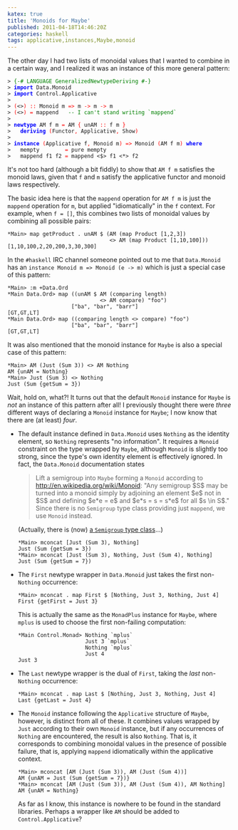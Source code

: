 ```yaml
---
katex: true
title: 'Monoids for Maybe'
published: 2011-04-18T14:46:20Z
categories: haskell
tags: applicative,instances,Maybe,monoid
---
```


<p>The other day I had two lists of monoidal values that I wanted to combine in a certain way, and I realized it was an instance of this more general pattern:</p><pre><code><span>&gt;</span> <span style="color:green;">{-# LANGUAGE GeneralizedNewtypeDeriving #-}</span>
<span>&gt;</span> <span style="color:blue;font-weight:bold;">import</span> <span>Data</span><span>.</span><span>Monoid</span>
<span>&gt;</span> <span style="color:blue;font-weight:bold;">import</span> <span>Control</span><span>.</span><span>Applicative</span>
<span>&gt;</span> 
<span>&gt;</span> <span style="color:red;">(</span><span>&lt;&gt;</span><span style="color:red;">)</span> <span style="color:red;">::</span> <span>Monoid</span> <span>m</span> <span style="color:red;">=&gt;</span> <span>m</span> <span style="color:red;">-&gt;</span> <span>m</span> <span style="color:red;">-&gt;</span> <span>m</span>
<span>&gt;</span> <span style="color:red;">(</span><span>&lt;&gt;</span><span style="color:red;">)</span> <span style="color:red;">=</span> <span>mappend</span>   <span style="color:green;">-- I can't stand writing `mappend`</span>
<span>&gt;</span> 
<span>&gt;</span> <span style="color:blue;font-weight:bold;">newtype</span> <span>AM</span> <span>f</span> <span>m</span> <span style="color:red;">=</span> <span>AM</span> <span style="color:red;">{</span> <span>unAM</span> <span style="color:red;">::</span> <span>f</span> <span>m</span> <span style="color:red;">}</span>
<span>&gt;</span>   <span style="color:blue;font-weight:bold;">deriving</span> <span style="color:red;">(</span><span>Functor</span><span style="color:red;">,</span> <span>Applicative</span><span style="color:red;">,</span> <span>Show</span><span style="color:red;">)</span>
<span>&gt;</span> 
<span>&gt;</span> <span style="color:blue;font-weight:bold;">instance</span> <span style="color:red;">(</span><span>Applicative</span> <span>f</span><span style="color:red;">,</span> <span>Monoid</span> <span>m</span><span style="color:red;">)</span> <span style="color:red;">=&gt;</span> <span>Monoid</span> <span style="color:red;">(</span><span>AM</span> <span>f</span> <span>m</span><span style="color:red;">)</span> <span style="color:blue;font-weight:bold;">where</span>
<span>&gt;</span>   <span>mempty</span>        <span style="color:red;">=</span> <span>pure</span> <span>mempty</span>
<span>&gt;</span>   <span>mappend</span> <span>f1</span> <span>f2</span> <span style="color:red;">=</span> <span>mappend</span> <span>&lt;$&gt;</span> <span>f1</span> <span>&lt;*&gt;</span> <span>f2</span>
</code></pre><p>It's not too hard (although a bit fiddly) to show that <code>AM f m</code> satisfies the monoid laws, given that <code>f</code> and <code>m</code> satisfy the applicative functor and monoid laws respectively.</p><p>The basic idea here is that the <code>mappend</code> operation for <code>AM f m</code> is just the <code>mappend</code> operation for <code>m</code>, but applied &quot;idiomatically&quot; in the <code>f</code> context. For example, when <code>f = []</code>, this combines two lists of monoidal values by combining all possible pairs:</p><pre><code>*Main&gt; map getProduct . unAM $ (AM (map Product [1,2,3]) 
                                &lt;&gt; AM (map Product [1,10,100]))
[1,10,100,2,20,200,3,30,300]</code></pre><p>In the <code>#haskell</code> IRC channel someone pointed out to me that <code>Data.Monoid</code> has an <code>instance Monoid m =&gt; Monoid (e -&gt; m)</code> which is just a special case of this pattern:</p><pre><code>*Main&gt; :m +Data.Ord
*Main Data.Ord&gt; map ((unAM $ AM (comparing length) 
                             &lt;&gt; AM compare) "foo") 
                    ["ba", "bar", "barr"]
[GT,GT,LT]
*Main Data.Ord&gt; map ((comparing length &lt;&gt; compare) "foo") 
                    ["ba", "bar", "barr"]
[GT,GT,LT]</code></pre><p>It was also mentioned that the monoid instance for <code>Maybe</code> is also a special case of this pattern:</p><pre><code>*Main&gt; AM (Just (Sum 3)) &lt;&gt; AM Nothing
AM {unAM = Nothing}
*Main&gt; Just (Sum 3) &lt;&gt; Nothing
Just (Sum {getSum = 3})</code></pre><p>Wait, hold on, what?! It turns out that the default <code>Monoid</code> instance for <code>Maybe</code> is <em>not</em> an instance of this pattern after all! I previously thought there were <em>three</em> different ways of declaring a <code>Monoid</code> instance for <code>Maybe</code>; I now know that there are (at least) <em>four</em>.</p><ul><li>The default instance defined in <code>Data.Monoid</code> uses <code>Nothing</code> as the identity element, so <code>Nothing</code> represents &quot;no information&quot;. It requires a <code>Monoid</code> constraint on the type wrapped by <code>Maybe</code>, although <code>Monoid</code> is slightly too strong, since the type's own identity element is effectively ignored. In fact, the <code>Data.Monoid</code> documentation states<blockquote>
    Lift a semigroup into <code>Maybe</code> forming a <code>Monoid</code> according to <a href="http://en.wikipedia.org/wiki/Monoid">http://en.wikipedia.org/wiki/Monoid</a>: &quot;Any semigroup $S$ may be turned into a monoid simply by adjoining an element $e$ not in $S$ and defining $e*e = e$ and $e*s = s = s*e$ for all $s \in S$.&quot; Since there is no <code>Semigroup</code> type class providing just <code>mappend</code>, we use <code>Monoid</code> instead.</blockquote>
    <p>(Actually, there is (now) <a href="http://hackage.haskell.org/packages/archive/semigroups/0.3.4.1/doc/html/Data-Semigroup.html#t:Semigroup">a <code>Semigroup</code> type class</a>...)</p><pre><code>*Main&gt; mconcat [Just (Sum 3), Nothing]
Just (Sum {getSum = 3})
*Main&gt; mconcat [Just (Sum 3), Nothing, Just (Sum 4), Nothing]
Just (Sum {getSum = 7})
</code></pre></li><li><p>The <code>First</code> newtype wrapper in <code>Data.Monoid</code> just takes the first non-<code>Nothing</code> occurrence:</p><pre><code>*Main&gt; mconcat . map First $ [Nothing, Just 3, Nothing, Just 4]
First {getFirst = Just 3}
</code></pre><p>This is actually the same as the <code>MonadPlus</code> instance for <code>Maybe</code>, where <code>mplus</code> is used to choose the first non-failing computation:</p><pre><code>*Main Control.Monad&gt; Nothing `mplus` 
                     Just 3 `mplus` 
                     Nothing `mplus` 
                     Just 4
Just 3
</code></pre></li><li><p>The <code>Last</code> newtype wrapper is the dual of <code>First</code>, taking the <em>last</em> non-<code>Nothing</code> occurrence:</p><pre><code>*Main&gt; mconcat . map Last $ [Nothing, Just 3, Nothing, Just 4]
Last {getLast = Just 4}
</code></pre></li><li><p>The <code>Monoid</code> instance following the <code>Applicative</code> structure of <code>Maybe</code>, however, is distinct from all of these. It combines values wrapped by <code>Just</code> according to their own <code>Monoid</code> instance, but if any occurrences of <code>Nothing</code> are encountered, the result is also <code>Nothing</code>. That is, it corresponds to combining monoidal values in the presence of possible failure, that is, applying <code>mappend</code> idiomatically within the applicative context.</p><pre><code>*Main&gt; mconcat [AM (Just (Sum 3)), AM (Just (Sum 4))]
AM {unAM = Just (Sum {getSum = 7})}
*Main&gt; mconcat [AM (Just (Sum 3)), AM (Just (Sum 4)), AM Nothing]
AM {unAM = Nothing}
</code></pre><p>As far as I know, this instance is nowhere to be found in the standard libraries. Perhaps a wrapper like <code>AM</code> should be added to <code>Control.Applicative</code>?</p></li></ul>

